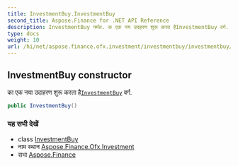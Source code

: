 ```yaml
---
title: InvestmentBuy.InvestmentBuy
second_title: Aspose.Finance for .NET API Reference
description: InvestmentBuy नर्मत. क एक नय उदहरण शुरू करत हैInvestmentBuy वर्ग.
type: docs
weight: 10
url: /hi/net/aspose.finance.ofx.investment/investmentbuy/investmentbuy/
---
```

## InvestmentBuy constructor

का एक नया उदाहरण शुरू करता है[`InvestmentBuy`](../) वर्ग.

```csharp
public InvestmentBuy()
```

### यह सभी देखें

* class [InvestmentBuy](../)
* नाम स्थान [Aspose.Finance.Ofx.Investment](../../investmentbuy/)
* सभा [Aspose.Finance](../../../)


